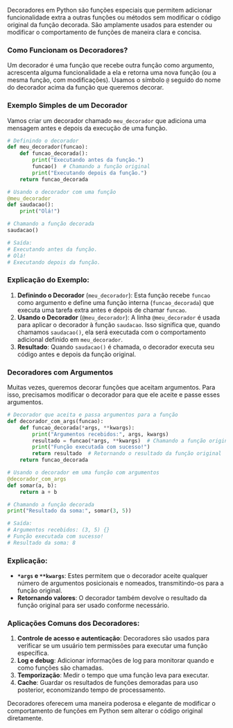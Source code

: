 Decoradores em Python são funções especiais que permitem adicionar funcionalidade extra a outras funções ou métodos sem modificar o código original da função decorada. São amplamente usados para estender ou modificar o comportamento de funções de maneira clara e concisa.

### Como Funcionam os Decoradores?
Um decorador é uma função que recebe outra função como argumento, acrescenta alguma funcionalidade a ela e retorna uma nova função (ou a mesma função, com modificações). Usamos o símbolo `@` seguido do nome do decorador acima da função que queremos decorar.

### Exemplo Simples de um Decorador
Vamos criar um decorador chamado `meu_decorador` que adiciona uma mensagem antes e depois da execução de uma função.

```python
# Definindo o decorador
def meu_decorador(funcao):
    def funcao_decorada():
        print("Executando antes da função.")
        funcao()  # Chamando a função original
        print("Executando depois da função.")
    return funcao_decorada

# Usando o decorador com uma função
@meu_decorador
def saudacao():
    print("Olá!")

# Chamando a função decorada
saudacao()

# Saída:
# Executando antes da função.
# Olá!
# Executando depois da função.
```

### Explicação do Exemplo:
1. **Definindo o Decorador** (`meu_decorador`): Esta função recebe `funcao` como argumento e define uma função interna (`funcao_decorada`) que executa uma tarefa extra antes e depois de chamar `funcao`.
2. **Usando o Decorador** (`@meu_decorador`): A linha `@meu_decorador` é usada para aplicar o decorador à função `saudacao`. Isso significa que, quando chamamos `saudacao()`, ela será executada com o comportamento adicional definido em `meu_decorador`.
3. **Resultado**: Quando `saudacao()` é chamada, o decorador executa seu código antes e depois da função original.

### Decoradores com Argumentos
Muitas vezes, queremos decorar funções que aceitam argumentos. Para isso, precisamos modificar o decorador para que ele aceite e passe esses argumentos.

```python
# Decorador que aceita e passa argumentos para a função
def decorador_com_args(funcao):
    def funcao_decorada(*args, **kwargs):
        print("Argumentos recebidos:", args, kwargs)
        resultado = funcao(*args, **kwargs)  # Chamando a função original com seus argumentos
        print("Função executada com sucesso!")
        return resultado  # Retornando o resultado da função original
    return funcao_decorada

# Usando o decorador em uma função com argumentos
@decorador_com_args
def somar(a, b):
    return a + b

# Chamando a função decorada
print("Resultado da soma:", somar(3, 5))

# Saída:
# Argumentos recebidos: (3, 5) {}
# Função executada com sucesso!
# Resultado da soma: 8
```

### Explicação:
- **`*args` e `**kwargs`**: Estes permitem que o decorador aceite qualquer número de argumentos posicionais e nomeados, transmitindo-os para a função original.
- **Retornando valores**: O decorador também devolve o resultado da função original para ser usado conforme necessário.

### Aplicações Comuns dos Decoradores:
1. **Controle de acesso e autenticação**: Decoradores são usados para verificar se um usuário tem permissões para executar uma função específica.
2. **Log e debug**: Adicionar informações de log para monitorar quando e como funções são chamadas.
3. **Temporização**: Medir o tempo que uma função leva para executar.
4. **Cache**: Guardar os resultados de funções demoradas para uso posterior, economizando tempo de processamento.

Decoradores oferecem uma maneira poderosa e elegante de modificar o comportamento de funções em Python sem alterar o código original diretamente.
